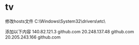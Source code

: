 # tv

修改hosts文件
C:\Windows\System32\drivers\etc\

添加以下内容
140.82.121.3 github.com
20.248.137.48 github.com
20.205.243.166 github.com
